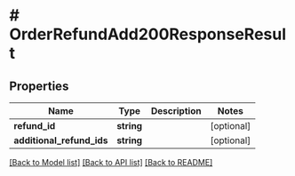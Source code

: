 # # OrderRefundAdd200ResponseResult

## Properties

Name | Type | Description | Notes
------------ | ------------- | ------------- | -------------
**refund_id** | **string** |  | [optional]
**additional_refund_ids** | **string** |  | [optional]

[[Back to Model list]](../../README.md#models) [[Back to API list]](../../README.md#endpoints) [[Back to README]](../../README.md)
